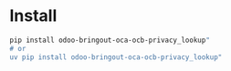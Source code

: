 # Install

```bash
pip install odoo-bringout-oca-ocb-privacy_lookup"
# or
uv pip install odoo-bringout-oca-ocb-privacy_lookup"
```

